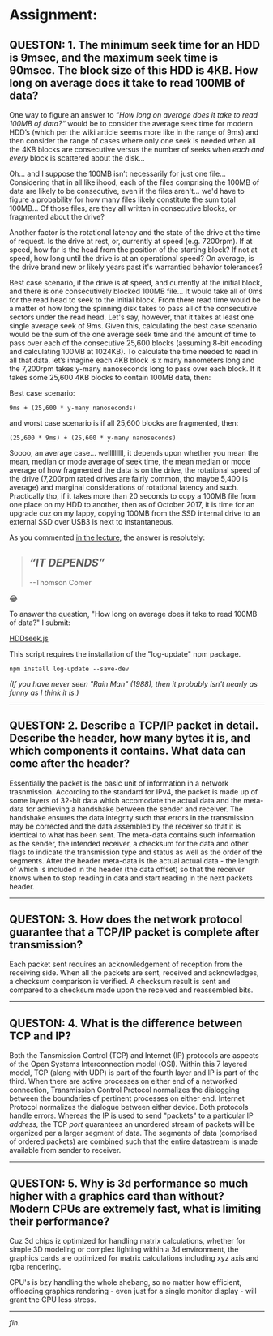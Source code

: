 # Assignment:

## QUESTON: 1. The minimum seek time for an HDD is 9msec, and the maximum seek time is 90msec. The block size of this HDD is 4KB. How long on average does it take to read 100MB of data?

One way to figure an answer to *“How long on average does it take to read 100MB of data?“* would be to consider the average seek time for modern HDD’s (which per the wiki article seems more like in the range of 9ms) and then consider the range of cases where only one seek is needed when all the 4KB blocks are consecutive versus the number of seeks when *each and every* block is scattered about the disk…

Oh... and I suppose the 100MB isn’t necessarily for just one file... Considering that in all likelihood, each of the files comprising the 100MB of data are likely to be consecutive, even if the files aren't... we'd have to figure a probability for how many files likely constitute the sum total 100MB... Of those files, are they all written in consecutive blocks, or fragmented about the drive?

Another factor is the rotational latency and the state of the drive at the time of request. Is the drive at rest, or, currently at speed (e.g. 7200rpm). If at speed, how far is the head from the position of the starting block? If not at speed, how long until the drive is at an operational speed? On average, is the drive brand new or likely years past it's warrantied behavior tolerances?

Best case scenario, if the drive is at speed, and currently at the initial block, and there is one consecutively blocked 100MB file... It would take all of 0ms for the read head to seek to the initial block. From there read time would be a matter of how long the spinning disk takes to pass all of the consecutive sectors under the read head. Let's say, however, that it takes at least one single average seek of 9ms. Given this, calculating the best case scenario would be the sum of the one average seek time and the amount of time to pass over each of the consecutive 25,600 blocks (assuming 8-bit encoding and calculating 100MB at 1024KB). To calculate the time needed to read in all that data, let’s imagine each 4KB block is x many nanometers long and the 7,200rpm takes y-many nanoseconds long to pass over each block. If it takes some 25,600 4KB blocks to contain 100MB data, then:

Best case scenario:

`9ms + (25,600 * y-many nanoseconds)`

and worst case scenario is if all 25,600 blocks are fragmented, then:

`(25,600 * 9ms) + (25,600 * y-many nanoseconds)`

Soooo, an average case... welllllllll, it depends upon whether you mean the mean, median or mode average of seek time, the mean median or mode average of how fragmented the data is on the drive, the rotational speed of the drive (7,200rpm rated drives are fairly common, tho maybe 5,400 is average) and marginal considerations of rotational latency and such. Practically tho, if it takes more than 20 seconds to copy a 100MB file from one place on my HDD to another, then as of October 2017, it is time for an upgrade cuz on my lappy, copying 100MB from the SSD internal drive to an external SSD over USB3 is next to instantaneous.

As you commented [in the lecture](https://youtu.be/_ivSbOPoJNk?=49m47s), the answer is resolutely:

> *“IT DEPENDS”*
> --
> --Thomson Comer

:joy:

To answer the question, "How long on average does it take to read 100MB of data?" I submit:

[HDDseek.js](HDDseek.js)

This script requires the installation of the "log-update" npm package.

`npm install log-update --save-dev`

*(If you have never seen "Rain Man" (1988), then it probably isn't nearly as funny as I think it is.)*

***
## QUESTON: 2. Describe a TCP/IP packet in detail. Describe the header, how many bytes it is, and which components it contains. What data can come after the header?

Essentially the packet is the basic unit of information in a network trasnmission. According to the standard for IPv4, the packet is made up of some layers of 32-bit data which accomodate the actual data and the meta-data for achieving a handshake between the sender and receiver. The handshake ensures the data integrity such that errors in the transmission may be corrected and the data assembled by the receiver so that it is identical to what has been sent. The meta-data contains such information as the sender, the intended receiver, a checksum for the data and other flags to indicate the transmission type and status as well as the order of the segments. After the header meta-data is the actual actual data - the length of which is included in the header (the data offset) so that the receiver knows when to stop reading in data and start reading in the next packets header.

***
## QUESTON: 3. How does the network protocol guarantee that a TCP/IP packet is complete after transmission?

Each packet sent requires an acknowledgement of reception from the receiving side. When all the packets are sent, received and acknowledges, a checksum comparison is verified. A checksum result is sent and compared to a checksum made upon the received and reassembled bits.

***
## QUESTON: 4. What is the difference between TCP and IP?

Both the Tansmission Control (TCP) and Internet (IP) protocols are aspects of the Open Systems Interconnection model (OSI). Within this 7 layered model, TCP (along with UDP) is part of the fourth layer and IP is part of the third. When there are active processes on either end of a networked connection, Transmission Control Protocol normalizes the dialogging between the boundaries of pertinent processes on either end. Internet Protocol normalizes the dialogue between either device. Both protocols handle errors. Whereas the IP is used to send "packets" to a particular IP *address,* the TCP *port* guarantees an unordered stream of packets will be organized per a larger segment of data. The segments of data (comprised of ordered packets) are combined such that the entire datastream is made available from sender to receiver.

***
## QUESTON: 5. Why is 3d performance so much higher with a graphics card than without? Modern CPUs are extremely fast, what is limiting their performance?

Cuz 3d chips iz optimized for handling matrix calculations, whether for simple 3D modeling or complex lighting within a 3d environment, the graphics cards are optimized for matrix calculations including xyz axis and rgba rendering.

CPU's is bzy handling the whole shebang, so no matter how efficient, offloading graphics rendering - even just for a single monitor display - will grant the CPU less stress.

***
*fin.*
